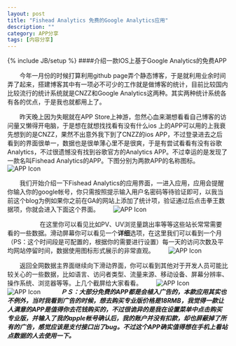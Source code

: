 ```yaml
---
layout: post
title: "Fishead Analytics 免费的Google Analytics应用"
description: ""
category: APP分享
tags: [内容分享]
---
```


{% include JB/setup %}
####介绍一款IOS上基于Google Analytics的免费APP<link href="http://mrbackkom.github.io/assets/themes/twitter/public/stylesheets/GoogleAnalyticsAPP.css" rel="stylesheet"></link>

　　今年一月份的时候打算利用github page弄个静态博客，于是就利用业余时间弄了起来，搭建博客其中有一项必不可少的工作就是做博客的统计，目前比较国内比较流行的统计系统就是CNZZ和Google Analytics这两种。其实两种统计系统各有各的优点，于是我也就都用上了。


　　昨天晚上因为失眠就在APP Store上神游，忽然心血来潮想看看自己博客的访问量又懒得开电脑，于是想在就想找找看有没有什么ios 上的APP可以用的上我衰先想到的是CNZZ，果然不出意外我下到了CNZZ的ios APP，不过登录进去之后看到的界面很单一，数据也是很单薄心里不是很爽，于是有尝试看看有没有谷歌Analytics，不过很遗憾没有找到谷歌官方的Analytics APP。不过幸运的是发现了一款名叫Fishead Analytics的APP。下图分别为两款APP的名称图标。
　　![APP Icon](http://mrbackkomspace.u.qiniudn.com/IMG_4036.PNG)


　　我们开始介绍一下Fishead Analytics的应用界面，一进入应用，应用会提醒你输入你的google帐号，你只需按照提示输入用户名密码等待验证即可，以我当前这个blog为例如果你之前在GA的网站上添加了统计项，验证通过后点击拳王数据项，你就会进入下面这个界面。
　　![APP Icon](http://mrbackkomspace.u.qiniudn.com/IMG_4037.PNG)

　　　
　　在这里你可以看见比如PV、UV浏览量跳出率等等这些站长常常需要看的一些数据。滑动屏幕你可以看见一个**详细**选项，在这里我们可以看到一个月（PS：这个时间段是可配置的，根据你的需要进行设置）每一天的访问次数及平均网站停留时间，数据使用图标形式展示的非常直观。
　　![APP Icon](http://mrbackkomspace.u.qiniudn.com/IMG_4049.PNG)

　　返回全网数据主界面继续向下滑动界面，你可以看到其他对于开发人员可能比较关心的一些数据，比如语言、访问者类型、流量来源、移动设备、屏幕分辨率、操作系统、浏览器等等。上几个截屏给大家看看。
　　![APP Icon](http://mrbackkomspace.u.qiniudn.com/IMG_4042.PNG)
　　![APP Icon](http://mrbackkomspace.u.qiniudn.com/IMG_4041.PNG)　
　　***ＰＳ：大部分免费的APP都是会植入广告的，本款应用其实也不例外，当时我看到广告的时候，想去购买专业版价格是18RMB，我觉得一款让人满意的APP是值得你去花钱购买的，不过很诡异的是我在设置菜单中点击购买专业版，并输入了我的apple帐号确认后，我的账户并没有扣款，却也屏蔽掉了所有的广告，感觉应该是支付接口出了bug。不过这个APP确实值得想在手机上看站点数据的人去使用一下。***　